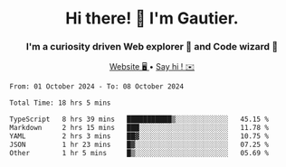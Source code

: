 <h1 align="center">Hi there! 👋 I'm Gautier.</h1>
<h3 align="center">I'm a curiosity driven Web explorer 🚀 and Code wizard 🧙</h3>

<p align="center">
  <a href="https://xisabla.github.io/">Website 🖥️ </a> •
  <a href="mailto:xisabla.dev@gmail.com">Say hi ! ✉️</a>
</p>

<!--START_SECTION:waka-->

```txt
From: 01 October 2024 - To: 08 October 2024

Total Time: 18 hrs 5 mins

TypeScript   8 hrs 39 mins   ███████████▒░░░░░░░░░░░░░   45.15 %
Markdown     2 hrs 15 mins   ███░░░░░░░░░░░░░░░░░░░░░░   11.78 %
YAML         2 hrs 3 mins    ██▓░░░░░░░░░░░░░░░░░░░░░░   10.75 %
JSON         1 hr 23 mins    █▓░░░░░░░░░░░░░░░░░░░░░░░   07.25 %
Other        1 hr 5 mins     █▒░░░░░░░░░░░░░░░░░░░░░░░   05.69 %
```

<!--END_SECTION:waka-->
